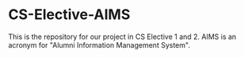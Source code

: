 # CS-Elective-AIMS
This is the repository for our project in CS Elective 1 and 2. AIMS is an acronym for "Alumni Information Management System".
